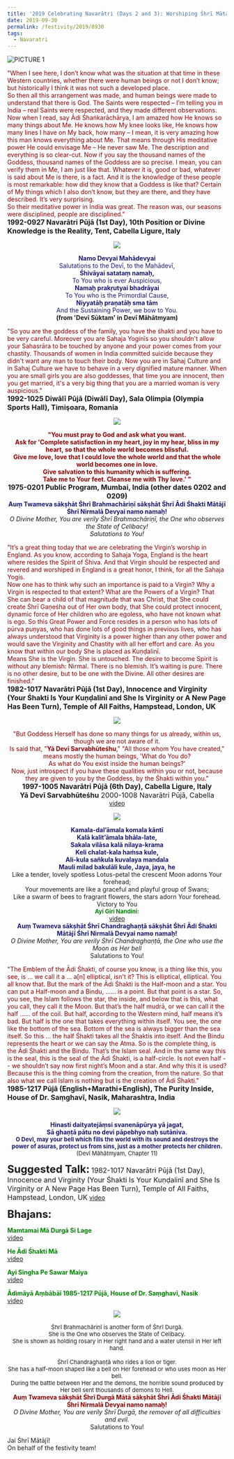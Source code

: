 ```yaml
---
title: '2019 Celebrating Navarātri (Days 2 and 3): Worshiping Śhrī Mātājī in the form of Śhrī Brahmachāriṇī and Śhrī Chandraghaṇṭā'
date: 2019-09-30
permalink: /festivity/2019/0930
tags:
  - Navaratri
---
```


![PICTURE 1](/images/image1.png)

<p>
<font color="DarkRed">"When I see here, I don’t know what was the situation at that time in these Western countries, whether there were human beings or not I don’t know; but historically I think it was not such a developed place.<br>
So then all this arrangement was made, and human beings were made to understand that there is God. The Saints were respected – I’m telling you in India – real Saints were respected, and they made different observations.<br>
Now when I read, say Ādi Śhaṅkarāchārya, I am amazed how He knows so many things about Me. He knows how My knee looks like, He knows how many lines I have on My back, how many – I mean, it is very amazing how this man knows everything about Me. That means through His meditative power He could envisage Me – He never saw Me. The description and everything is so clear-cut. Now if you say the thousand names of the Goddess, thousand names of the Goddess are so precise. I mean, you can verify them in Me, I am just like that. Whatever it is, good or bad, whatever is said about Me is there, is a fact. And it is the knowledge of these people is most remarkable: how did they know that a Goddess is like that? Certain of My things which I also don’t know, but they are there, and they have described. It’s very surprising.<br>
So their meditative power in India was great. The reason was, our seasons were disciplined, people are disciplined."</font><br>
<font size="+0"><b>1992-0927 Navarātri Pūjā (1st Day), 10th Position or Divine Knowledge is the Reality, Tent, Cabella Ligure, Italy</b></font>
</p>

<div style="text-align: center"><img src="/images/image170.png" /></div>

<p style="text-align:center;">
<font color="MidNightBlue"><b>Namo Devyai Mahādevyai</b><br>
Salutations to the Devī, to the Mahādevī,<br>
<b>Śhivāyai satataṃ namaḥ,</b><br>
To You who is ever Auspicious,<br>
<b>Namaḥ prakṛutyai bhadrāyai</b><br>
To You who is the Primordial Cause,<br>
<b>Niyyatāḥ praṇatāḥ sma tām</b><br>
And the Sustaining Power, we bow to You.</font><br>
<b>(from 'Devī Sūktam' in Devī Māhātmyam)</b>
</p>

<p>
<font color="DarkRed">"So you are the goddess of the family, you have the śhakti and you have to be very careful. Moreover you are Sahaja Yoginīs so you shouldn't allow your Sahasrāra to be touched by anyone and your power comes from your chastity. Thousands of women in India committed suicide because they didn't want any man to touch their body. Now you are in Sahaj Culture and in Sahaj Culture we have to behave in a very dignified mature manner. When you are small girls you are also goddesses, that time you are innocent, then you get married, it's a very big thing that you are a married woman is very auspicious."</font><br>
<font size="+0"><b>1992-1025 Diwālī Pūjā (Diwālī Day), Sala Olimpia (Olympia Sports Hall), Timişoara, Romania</b></font>
</p>

<div style="text-align: center"><img src="/images/image171.png" /></div>

<p style="text-align:center;">
<font color="DarkRed"><b>"You must pray to God and ask what you want.<br>
Ask for 'Complete satisfaction in my heart, joy in my hear, bliss in my heart, so that the whole world becomes blissful.<br>
Give me love, love that I could love the whole world and that the whole world becomes one in love.<br>
Give salvation to this humanity which is suffering.<br>
Take me to Your feet. Cleanse me with Thy love.' "</b></font><br>
<font size="+0"><b>1975-0201 Public Program, Mumbai, India (other dates 0202 and 0209)</b></font><br>
<font color="MidNightBlue"><b>Auṃ Twameva sākṣhāt Śhrī Brahmachāriṇī sākṣhāt Śhrī Ādi Śhakti Mātājī Śhrī Nirmalā Devyai namo namaḥ!</b></font><br>
<i>O Divine Mother, You are verily Śhrī Brahmachāriṇī, the One who observes the State of Celibacy!<br>
Salutations to You!</i>
</p>

<p>
<font color="DarkRed">"It’s a great thing today that we are celebrating the Virgin’s worship in England. As you know, according to Sahaja Yoga, England is the heart where resides the Spirit of Śhiva. And that Virgin should be respected and revered and worshiped in England is a great honor, I think, for all the Sahaja Yogis.<br>
Now one has to think why such an importance is paid to a Virgin? Why a Virgin is respected to that extent? What are the Powers of a Virgin? That She can bear a child of that magnitude that was Christ, that She could create Śhrī Gaṇeśha out of Her own body, that She could protect innocent, dynamic force of Her children who are egoless, who have not known what is ego. So this Great Power and Force resides in a person who has lots of pūrva puṇyas, who has done lots of good things in previous lives, who has always understood that Virginity is a power higher than any other power and would save the Virginity and Chastity with all her effort and care. As you know that within our body She is placed as Kuṇḍalinī.<br>
Means She is the Virgin. She is untouched. The desire to become Spirit is without any blemish: Nirmal. There is no blemish. It’s waiting is pure. There is no other desire, but to be one with the Divine. All other desires are finished."</font><br>
<font size="+0"><b>1982-1017 Navarātri Pūjā (1st Day), Innocence and Virginity (Your Śhakti Is Your Kuṇḍalinī and She Is Virginity or A New Page Has Been Turn), Temple of All Faiths, Hampstead, London, UK</b></font>
</p>

<div style="text-align: center"><img src="/images/image172.png" /></div>

<p style="text-align:center;">
<font color="DarkRed">"But Goddess Herself has done so many things for us already, within us, though we are not aware of it.<br>
Is said that, "<b>Yā Devī Sarvabhūteśhu</b>," "All those whom You have created," means mostly the human beings, 'What do You do?<br>
As what do You exist inside the human beings?'<br>
Now, just introspect if you have these qualities within you or not, because they are given to you by the Goddess, by the Śhakti within you."</font><br>
<font size="+0"><b>1997-1005 Navarātri Pūjā (6th Day), Cabella Ligure, Italy</b><br>
<b>Yā Devī Sarvabhūteśhu</b> 2000-1008 Navarātri Pūjā, Cabella</font><br>
<a href="https://www.youtube.com/watch?v=c11jL6LzviE">video</a>
</p>

<div style="text-align: center"><img src="/images/image173.png" /></div>

<p style="text-align:center;">
<font color="MidNightBlue"><b>Kamala-dal’āmala komala kāntī<br>
Kalā kalit’āmala bhāla-late,<br>
Sakala vilāsa kalā nilaya-krama<br>
Keli chalat-kala haṁsa kule,<br>
Ali-kula sañkula kuvalaya mandala<br>
Mauli milad bakulāli kule, Jaya, jaya, he</b></font><br>
Like a tender, lovely spotless Lotus-petal the crescent Moon adorns Your forehead;<br>
Your movements are like a graceful and playful group of Swans;<br>
Like a swarm of bees to fragrant flowers, the stars adorn Your forehead. Victory to You<br>
<font color="green"><font size="-1"><b>Ayi Giri Nandini:</b></font></font><br>
<a href="https://www.youtube.com/watch?time_continue=9&v=P6OoX03hPBA">video</a><br>
<font color="MidNightBlue"><b>Auṃ Twameva sākṣhāt Śhrī Chandraghaṇṭā sākṣhāt Śhrī Ādi Śhakti Mātājī Śhrī Nirmalā Devyai namo namaḥ!</b></font><br>
<i>O Divine Mother, You are verily Śhrī Chandraghaṇṭā, the One who use the Moon as Her bell</i><br>
Salutations to You!<br>
</p>

<p>
<font color="DarkRed">"The Emblem of the Ādi Śhakti, of course you know, is a thing like this, you see, is ... we call it a ... a[n] elliptical, isn't it? This is elliptical, elliptical. You all know that. But the mark of the Ādi Śhakti is the Half-moon and a star. You can put a Half-moon and a Bindu, ...... is a point. But that point is a star. So, you see, the Islam follows the star, the inside, and below that is this, what you call, they call it the Moon. But that’s the half mudrā, or we can call it the half ...... of the coil. But half, according to the Western mind, half means it’s bad. But half is the one that takes everything within itself. You see, the one like the bottom of the sea. Bottom of the sea is always bigger than the sea itself. So this ... the half Śhakti takes all the Śhaktis into itself. And the Bindu represents the heart or we can say the Atma. So is the complete thing, is the Ādi Śhakti and the Bindu. That’s the Islam seal. And in the same way this is the seal, this is the seal of the Ādi Śhakti, is a half-circle. Is not even half -- we shouldn’t say now first night’s Moon and a star. And why this it is used? Because this is the thing coming from the creation, from the nature. So that also what we call Islam is nothing but is the creation of Ādi Śhakti."</font><br>
<font size="+0"><b>1985-1217 Pūjā (English+Marathi+English), The Purity Inside, House of Dr. Saṃghavī, Nasik, Maharashtra, India</b></font>
</p>

<div style="text-align: center"><img src="/images/image174.png" /></div>

<p style="text-align:center;">
<font color="MidNightBlue"><b>Hinasti daityatejāṃsi svanenāpūrya yā jagat,<br>
Sā ghaṇṭā pātu no devi pāpebhyo naḥ sutāniva.</b><br>
<font size="-1"><b>O Devī, may your bell which fills the world with its sound and destroys the power of asuras, protect us from sins, just as a mother protects her children.</b></font></font><br>
<font size="-1">(Devī Māhātmyam, Chapter 11)</font>
</p>

<font size="+2"><b>Suggested Talk:</b></font> 
<font size="+0">1982-1017 Navarātri Pūjā (1st Day), Innocence and Virginity (Your Śhakti Is Your Kuṇḍalinī and She Is Virginity or A New Page Has Been Turn), Temple of All Faiths, Hampstead, London, UK</font>
<a href="https://www.youtube.com/watch?v=KwhRUKYdpt4"> video</a><br>

<font size="+2"><b>Bhajans:</b></font>

<p>
<font color="green"><b>Mamtamai Mā Durgā Si Lage</b></font><br>
<a href="https://www.youtube.com/watch?v=LLl-3KTbKLs"> video</a><br>
</p>

<p>
<font color="green"><b>He Ādi Śhakti Mā</b></font><br>
<a href="https://www.youtube.com/watch?v=b7fLaveK-pg">video</a>
</p>

<p>
<font color="green"><b>Ayi Singha Pe Sawar Maiya</b></font><br>
<a href="https://www.youtube.com/watch?v=dh79abA1AsU">video</a>
</p>
 
<p>
<font color="green"><b>Ādimāyā Aṃbābāī 1985-1217 Pūjā, House of Dr. Saṃghavī, Nasik</b></font><br>
<a href="https://www.youtube.com/watch?v=R85teBs7rSE&feature=youtu.be">video</a> 
</p>

<div style="text-align: center"><img src="/images/image175.png" /></div>

<p style="text-align:center;">
<font size="-1">Śhrī Brahmachāriṇī is another form of Śhrī Durgā.<br>
She is the One who observes the State of Celibacy.<br>
She is shown as holding rosary in Her right hand and a water utensil in Her left hand.<br>
<br>
Śhrī Chandraghaṇṭā who rides a lion or tiger.<br> 
She has a half-moon shaped like a bell on Her forehead or who uses moon as Her bell.<br>   
During the battle between Her and the demons, the horrible sound produced by Her bell sent thousands of demons to Hell.</font><br>
<font color="DarkRed"><b>Auṃ Twameva sākṣhāt Śhrī Durgā Mātā sākṣhāt Śhrī Ādi Śhakti Mātājī Śhrī Nirmalā Devyai namo namaḥ̣!</b></font><br>
<i>O Divine Mother, You are verily Śhrī Durgā, the remover of all difficulties and evil.</i><br>
Salutations to You!<br>
</p>

Jai Śhrī Mātājī!<br>
On behalf of the festivity team!